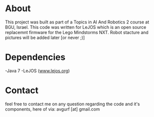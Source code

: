 # About
This project was built as part of a Topics in AI And Robotics 2 course at BGU, Israel.
This code was written for LeJOS which is an open source replacemnt firmware for the Lego Mindstorms NXT.
Robot stacture and pictures will be added later [or never ;)]

# Dependencies
-Java 7
-LeJOS (www.lejos.org)

# Contact
feel free to contact me on any question regarding the code and it's components, here of via:
avgurf [at] gmail.com

